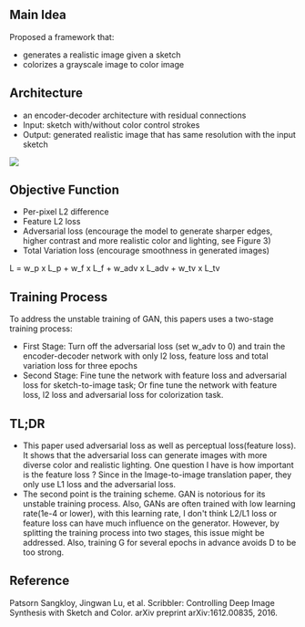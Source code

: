 ## Main Idea

Proposed a framework that:

- generates a realistic image given a sketch
- colorizes a grayscale image to color image

## Architecture

- an encoder-decoder architecture with residual connections
- Input: sketch with/without color control strokes
- Output: generated realistic image that has same resolution with the input sketch
 
![](https://raw.githubusercontent.com/sunshineatnoon/Paper-Collection/master/images/scrabble.png)

## Objective Function
- Per-pixel L2 difference 
- Feature L2 loss
- Adversarial loss 
(encourage the model to generate sharper edges, higher contrast and more realistic color and lighting, see Figure 3)
- Total Variation loss (encourage smoothness in generated images)

L = w_p x L_p + w_f x L_f + w_adv x L_adv + w_tv x L_tv

## Training Process
To address the unstable training of GAN, this papers uses a two-stage training process:

- First Stage: Turn off the adversarial loss (set w_adv to 0) and train the encoder-decoder network with only l2 loss, feature loss and total variation loss for three epochs
- Second Stage: Fine tune the network with feature loss and adversarial loss for sketch-to-image task; Or fine tune the network with feature loss, l2 loss and adversarial loss for colorization task.

## TL;DR
- This paper used adversarial loss as well as perceptual loss(feature loss). It shows that the adversarial loss can generate images with more diverse color and realistic lighting. One question I have is how important is the feature loss ? Since in the Image-to-image translation paper, they only use L1 loss and the adversarial loss.
- The second point is the training scheme. GAN is notorious for its unstable training process. Also, GANs are often trained with low learning rate(1e-4 or lower), with this learning rate, I don't think L2/L1 loss or feature loss can have much influence on the generator. However, by splitting the training process into two stages, this issue might be addressed. Also, training G for several epochs in advance avoids D to be too strong. 

## Reference
Patsorn Sangkloy, Jingwan Lu, et al. Scribbler: Controlling Deep Image Synthesis with Sketch and Color. arXiv preprint arXiv:1612.00835, 2016.


